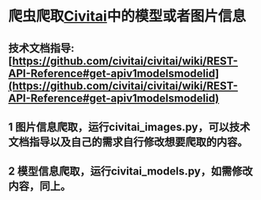 # 爬虫爬取[Civitai](https://civitai.com/)中的模型或者图片信息
## 技术文档指导:[https://github.com/civitai/civitai/wiki/REST-API-Reference#get-apiv1modelsmodelid](https://github.com/civitai/civitai/wiki/REST-API-Reference#get-apiv1modelsmodelid)
## 1 图片信息爬取，运行civitai_images.py，可以技术文档指导以及自己的需求自行修改想要爬取的内容。
## 2 模型信息爬取，运行civitai_models.py，如需修改内容，同上。